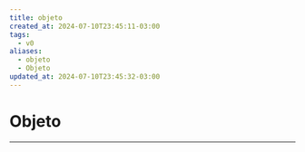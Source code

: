 ```yaml
---
title: objeto
created_at: 2024-07-10T23:45:11-03:00
tags:
  - v0
aliases:
  - objeto
  - Objeto
updated_at: 2024-07-10T23:45:32-03:00
---
```

# Objeto
---

